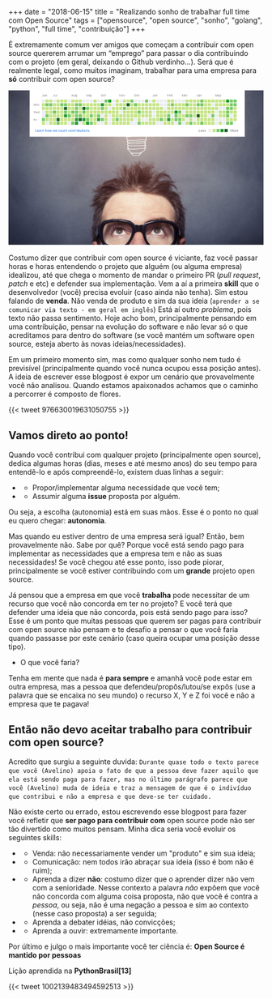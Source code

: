 +++
date = "2018-06-15"
title = "Realizando sonho de trabalhar full time com Open Source"
tags = ["opensource", "open source", "sonho", "golang", "python", "full time", "contribuição"]
+++

É extremamente comum ver amigos que começam a contribuir com open source quererem arrumar um “emprego” para passar o dia contribuindo com o projeto (em geral, deixando o Github verdinho...). Será que é realmente legal, como muitos imaginam, trabalhar para uma empresa para **só** contribuir com open source?

![Vivendo o sonho de contribuir com Open Source](/sonho-opensource.png#center)

Costumo dizer que contribuir com open source é viciante, faz você passar horas e horas entendendo o projeto que alguém (ou alguma empresa) idealizou, até que chega o momento de mandar o primeiro PR (*pull request*, *patch* e etc) e defender sua implementação. Vem a aí a primeira **skill** que o desenvolvedor (você) precisa evoluir (caso ainda não tenha). Sim estou falando de **venda**. Não venda de produto e sim da sua ideia (`aprender a se comunicar via texto - em geral em inglês`) Está aí outro *problema*, pois texto não passa sentimento. Hoje acho bom, principalmente pensando em uma contribuição, pensar na evolução do software e não levar só o que acreditamos para dentro do software (se você mantém um software open source, esteja aberto às novas ideias/necessidades).

Em um primeiro momento sim, mas como qualquer sonho nem tudo é previsível (principalmente quando você nunca ocupou essa posição antes). A ideia de escrever esse blogpost é expor um cenário que provavelmente você não analisou. Quando estamos apaixonados achamos que o caminho a percorrer é composto de flores.

{{< tweet 976630019631050755 >}}

## Vamos direto ao ponto!

Quando você contribui com qualquer projeto (principalmente open source), dedica algumas horas (dias, meses e até mesmo anos) do seu tempo para entendê-lo e após compreendê-lo, existem duas linhas a seguir:

- - Propor/implementar alguma necessidade que você tem;
- - Assumir alguma **issue** proposta por alguém.

Ou seja, a escolha (autonomia) está em suas mãos. Esse é o ponto no qual eu quero chegar: **autonomia**.

Mas quando eu estiver dentro de uma empresa será igual?
Então, bem provavelmente não. Sabe por quê? Porque você está sendo pago para implementar as necessidades que a empresa tem e não as suas necessidades!
Se você chegou até esse ponto, isso pode piorar, principalmente se você estiver contribuindo com um **grande** projeto open source.

Já pensou que a empresa em que você **trabalha** pode necessitar de um recurso que você não concorda em ter no projeto? E você terá que defender uma ideia que não concorda, pois está sendo pago para isso? Esse é um ponto que muitas pessoas que querem ser pagas para contribuir com open source não pensam e te desafio a pensar o que você faria quando passasse por este cenário (caso queira ocupar uma posição desse tipo).

- O que você faria?

Tenha em mente que nada é **para sempre** e amanhã você pode estar em outra empresa, mas a pessoa que defendeu/propôs/lutou/se expôs (use a palavra que se encaixa no seu mundo) o recurso X, Y e Z foi você e não a empresa que te pagava!

## Então não devo aceitar trabalho para contribuir com open source?

Acredito que surgiu a seguinte duvida: `Durante quase todo o texto parece que você (Avelino) apoia o fato de que a pessoa deve fazer aquilo que ela está sendo paga para fazer, mas no último parágrafo parece que você (Avelino) muda de ideia e traz a mensagem de que é o indivíduo que contribui e não a empresa e que deve-se ter cuidado.`

Não existe certo ou errado, estou escrevendo esse blogpost para fazer você refletir que **ser pago para contribuir com** open source pode não ser tão divertido como muitos pensam. Minha dica seria você evoluir os seguintes skills:

- - Venda: não necessariamente vender um "produto" e sim sua ideia;
- - Comunicação: nem todos irão abraçar sua ideia (isso é bom não é ruim);
- - Aprenda a dizer **não**: costumo dizer que o aprender dizer não vem com a senioridade. Nesse contexto a palavra *não* expõem que você não concorda com alguma coisa proposta, não que você é contra a *pessoa*, ou seja, não é uma negação a pessoa e sim ao contexto (nesse caso proposta) a ser seguida;
- - Aprenda a debater idéias, não convicções;
- - Aprenda a ouvir: extremamente importante.

Por último e julgo o mais importante você ter ciência é: **Open Source é mantido por pessoas**

Lição aprendida na **PythonBrasil[13]**

{{< tweet 1002139483494592513 >}}
